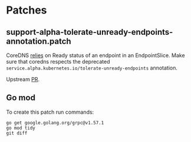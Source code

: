# Patches

## support-alpha-tolerate-unready-endpoints-annotation.patch

CoreDNS [relies](https://github.com/coredns/coredns/blob/5534625c75a0ae1f84e1f715eaddb257de4166eb/plugin/kubernetes/object/endpoint.go#L182-L184) on Ready status of an endpoint in an EndpointSlice. Make sure that coredns respects the deprecated `service.alpha.kubernetes.io/tolerate-unready-endpoints` annotation.

Upstream [PR](https://github.com/coredns/coredns/pull/5491).

## Go mod

To create this patch run commands:

```shell
go get google.golang.org/grpc@v1.57.1
go mod tidy
git diff
```
